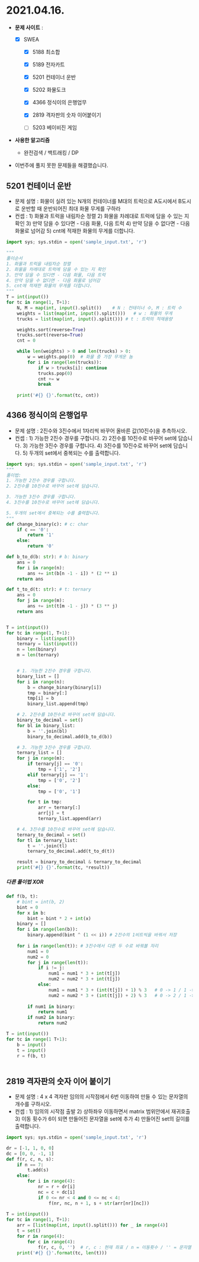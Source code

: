 # 2021.04.16.

- **문제 사이트** : 

  - [x] SWEA

    - [x] 5188 최소합
    - [x] 5189 전자카트
    - [x] 5201 컨테이너 운반
    - [x] 5202 화물도크
    - [x] 4366 정식이의 은행업무
    - [x] 2819 격자판의 숫자 이어붙이기
    - [ ] 5203 베이비진 게임

    

- **사용한 알고리즘**

  - 완전검색 / 백트래킹 / DP
  
- 이번주에 풀지 못한 문제들을 해결했습니다.



## 5201 컨테이너 운반

- 문제 설명 : 화물이 실려 있는 N개의 컨테이너를 M대의 트럭으로 A도시에서 B도시로 운반할 때 운반되어진 최대 화물 무게를 구하라
- 컨셉 : 1) 화물과 트럭을 내림차순 정렬 2) 화물을 차례대로 트럭에 담을 수 있는 지 확인 3) 만약 담을 수 있다면 - 다음 화물, 다음 트럭 4) 만약 담을 수 없다면 - 다음 화물로 넘어감 5) cnt에 적재한 화물의 무게를 더합니다.

```python
import sys; sys.stdin = open('sample_input.txt', 'r')

"""
풀이순서
1. 화물과 트럭을 내림차순 정렬
2. 화물을 차례대로 트럭에 담을 수 있는 지 확인
3. 만약 담을 수 있다면 - 다음 화물, 다음 트럭
4. 만약 담을 수 없다면 - 다음 화물로 넘어감
5. cnt에 적재한 화물의 무게를 더합니다.
"""
T = int(input())
for tc in range(1, T+1):
    N, M = map(int, input().split())    # N : 컨테이너 수, M : 트럭 수
    weights = list(map(int, input().split()))   # w : 화물의 무게
    trucks = list(map(int, input().split())) # t : 트럭의 적재용량

    weights.sort(reverse=True)
    trucks.sort(reverse=True)
    cnt = 0

    while len(weights) > 0 and len(trucks) > 0:
        w = weights.pop(0)  # 화물 중 가장 무게운 놈
        for i in range(len(trucks)):
            if w > trucks[i]: continue
            trucks.pop(0)
            cnt += w
            break
    
    print('#{} {}'.format(tc, cnt))
```



## 4366 정식이의 은행업무

- 문제 설명 : 2진수와 3진수에서 1자리씩 바꾸어 올바른 값(10진수)을 추측하시오.
- 컨셉 : 1) 가능한 2진수 경우를 구합니다. 2) 2진수를 10진수로 바꾸어 set에 담습니다. 3) 가능한 3진수 경우를 구합니다. 4) 3진수를 10진수로 바꾸어 set에 담습니다. 5) 두개의 set에서 중복되는 수를 출력합니다.

```python
import sys; sys.stdin = open('sample_input.txt', 'r')
"""
풀이법:
1. 가능한 2진수 경우를 구합니다.
2. 2진수를 10진수로 바꾸어 set에 담습니다.

3. 가능한 3진수 경우를 구합니다.
4. 3진수를 10진수로 바꾸어 set에 담습니다.

5. 두개의 set에서 중복되는 수를 출력합니다.
"""
def change_binary(c): # c: char
    if c == '0':
        return '1'
    else:
        return '0'

def b_to_d(b: str): # b: binary
    ans = 0
    for i in range(n):
        ans += int(b[n -1 - i]) * (2 ** i)
    return ans    

def t_to_d(t: str): # t: ternary
    ans = 0
    for j in range(m):
        ans += int(t[m -1 - j]) * (3 ** j)
    return ans


T = int(input())
for tc in range(1, T+1):
    binary = list(input())
    ternary = list(input())
    n = len(binary)
    m = len(ternary)


    # 1. 가능한 2진수 경우를 구합니다.
    binary_list = []
    for i in range(n):
        b = change_binary(binary[i])
        tmp = binary[:]
        tmp[i] = b
        binary_list.append(tmp)

    # 2. 2진수를 10진수로 바꾸어 set에 담습니다.
    binary_to_decimal = set()
    for bl in binary_list:
        b = ''.join(bl)
        binary_to_decimal.add(b_to_d(b))

    # 3. 가능한 3진수 경우를 구합니다.
    ternary_list = []
    for j in range(m):
        if ternary[j] == '0':
            tmp = ['1', '2']
        elif ternary[j] == '1':
            tmp = ['0', '2']
        else:
            tmp = ['0', '1']

        for t in tmp:
            arr = ternary[:]
            arr[j] = t
            ternary_list.append(arr)

    # 4. 3진수를 10진수로 바꾸어 set에 담습니다.
    ternary_to_decimal = set()
    for tl in ternary_list:
        t = ''.join(tl)
        ternary_to_decimal.add(t_to_d(t))

    result = binary_to_decimal & ternary_to_decimal
    print('#{} {}'.format(tc, *result))
```

##### 다른 풀이법 XOR

```python
def f(b, t):
    # bint = int(b, 2)
    bint = 0
    for x in b:
        bint = bint * 2 + int(x)
    binary = []
    for i in range(len(b)):
        binary.append(bint ^ (1 << i)) # 2진수의 1비트씩을 바꿔서 저장
        
    for i in range(len(t)): # 3진수에서 다른 두 수로 바꿔볼 자리
        num1 = 0
        num2 = 0
        for j in range(len(t)):
            if i != j:
                num1 = num1 * 3 + int(t[j])
                num2 = num2 * 3 + int(t[j])
            else:
                num1 = num1 * 3 + (int(t[j]) + 1) % 3	# 0 -> 1 / 1 -> 2 / 2 -> 0
                num2 = num2 * 3 + (int(t[j]) + 2) % 3	# 0 -> 2 / 1 -> 0 / 2 -> 1
                
        if num1 in binary:
            return num1
        if num2 in binary:
            return num2   

T = int(input())
for tc in range(1 T+1):
    b = input()
    t = input()
    r = f(b, t)
    
```



## 2819 격자판의 숫자 이어 붙이기

- 문제 설명 : 4 x 4 격자판 임의의 시작점에서 6번 이동하여 만들 수 있는 문자열의 개수를 구하시오.
- 컨셉 : 1) 임의의 시작점 출발 2) 상하좌우 이동하면서 matrix 범위안에서 재귀호출 3) 이동 횟수가 6이 되면 만들어진 문자열을 set에 추가 4) 만들어진 set의 길이를 출력합니다.

```python
import sys; sys.stdin = open('sample_input.txt', 'r')

dr = [-1, 1, 0, 0]
dc = [0, 0, -1, 1]
def f(r, c, n, s):
    if n == 7:
        t.add(s)
    else:
        for i in range(4):
            nr = r + dr[i]
            nc = c + dc[i]
            if 0 <= nr < 4 and 0 <= nc < 4:
                f(nr, nc, n + 1, s + str(arr[nr][nc]))
                
T = int(input())
for tc in range(1, T+1):
    arr = [list(map(int, input().split())) for _ in range(4)]
    t = set()
    for r in range(4):
        for c in range(4):
            f(r, c, 0, '')  # r, c : 현재 좌표 / n = 이동횟수 / '' = 문자열
    print('#{} {}'.format(tc, len(t)))
```


